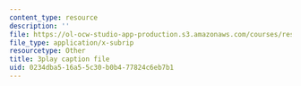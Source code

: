 ```yaml
---
content_type: resource
description: ''
file: https://ol-ocw-studio-app-production.s3.amazonaws.com/courses/res-6-007-signals-and-systems-spring-2011/0234dba516a55c30b0b477824c6eb7b1_mC3TiBJiCsY.vtt
file_type: application/x-subrip
resourcetype: Other
title: 3play caption file
uid: 0234dba5-16a5-5c30-b0b4-77824c6eb7b1
---
```

